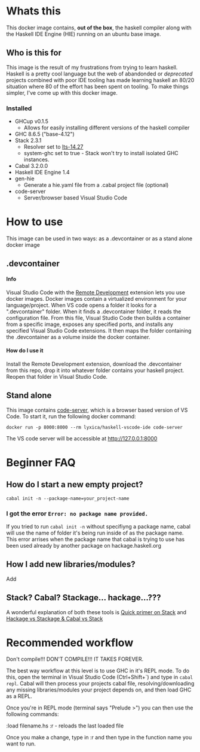 # Whats this
This docker image contains, **out of the box**, the haskell compiler along with the Haskell IDE Engine (HIE) running on an ubuntu base image.

## Who is this for
This image is the result of my frustrations from trying to learn haskell. Haskell is a pretty cool language but the web of abandonded or *deprecated* projects combined with poor IDE tooling has made learning haskell an 80/20 situation where 80 of the effort has been spent on tooling. To make things simpler, I've come up with this docker image. 

### Installed
* GHCup v0.1.5
  * Allows for easily installing different versions of the haskell compiler
* GHC 8.6.5 ("base-4.12")
* Stack 2.3.1
  * Resolver set to [lts-14.27](https://www.stackage.org/lts-14.27)
  * system-ghc set to true - Stack won't try to install isolated GHC instances. 
* Cabal 3.2.0.0
* Haskell IDE Engine 1.4
* gen-hie
  * Generate a hie.yaml file from a .cabal project file (optional)
* code-server
  * Server/browser based Visual Studio Code 
  
# How to use
This image can be used in two ways: as a .devcontainer or as a stand alone docker image

## .devcontainer
#### Info
Visual Studio Code with the [Remote Development](https://marketplace.visualstudio.com/items?itemName=ms-vscode-remote.vscode-remote-extensionpack) extension lets you use docker images. Docker images contain a virtualized environment for your language/project. When VS code opens a folder it looks for a ".devcontainer" folder. When it finds a .devcontainer folder, it reads the configuration file. From this file, Visual Studio Code then builds a container from a specific image, exposes any specified ports, and installs any specified Visual Studio Code extensions. It then maps the folder containing the .devcontainer as a volume inside the docker container. 

#### How do I use it
Install the Remote Development extension, download the .devcontainer from this repo, drop it into whatever folder contains your haskell project. Reopen that folder in Visual Studio Code.

## Stand alone
This image contains [code-server](https://github.com/cdr/code-server), which is a browser based version of VS Code. To start it, run the following docker command:

`docker run -p 8000:8000 --rm lyxica/haskell-vscode-ide code-server` 

The VS code server will be accessible at http://127.0.0.1:8000

# Beginner FAQ
## How do I start a new empty project?
`cabal init -n --package-name=your_project-name`

### I got the error `Error: no package name provided.`
If you tried to run `cabal init -n` without specifiyng a package name, cabal will use the name of folder it's being run inside of as the package name. This error arrises when the package name that cabal is trying to use has been used already by another package on hackage.haskell.org

## How I add new libraries/modules?
Add 

## Stack? Cabal? Stackage... hackage...???
A wonderful explanation of both these tools is [Quick primer on Stack](https://www.vacationlabs.com/haskell/environment-setup.html#quick-primer-on-stack) and [Hackage vs Stackage & Cabal vs Stack](https://www.vacationlabs.com/haskell/environment-setup.html#hackage-vs-stackage-cabal-vs-stack)

# Recommended workflow
Don't compile!!! DON'T COMPILE!!! IT TAKES FOREVER.

The best way workflow at this level is to use GHC in it's REPL mode. To do this, open the terminal in Visual Studio Code (Ctrl+Shift+\`) and type in `cabal repl`. Cabal will then process your projects cabal file, resolving/downloading any missing libraries/modules your project depends on, and then load GHC as a REPL. 

Once you're in REPL mode (terminal says "Prelude >") you can then use the following commands:

:load filename.hs 
:r - reloads the last loaded file

Once you make a change, type in :r and then type in the function name you want to run.
